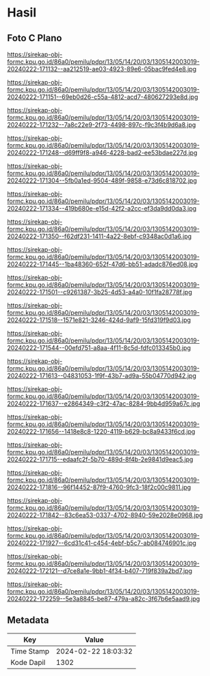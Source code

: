 # Hasil

## Foto C Plano

https://sirekap-obj-formc.kpu.go.id/86a0/pemilu/pdpr/13/05/14/20/03/1305142003019-20240222-171132--aa212519-ae03-4923-89e6-05bac9fed4e8.jpg

https://sirekap-obj-formc.kpu.go.id/86a0/pemilu/pdpr/13/05/14/20/03/1305142003019-20240222-171151--69eb0d26-c55a-4812-acd7-480627293e8d.jpg

https://sirekap-obj-formc.kpu.go.id/86a0/pemilu/pdpr/13/05/14/20/03/1305142003019-20240222-171232--7a8c22e9-2f73-4498-897c-f9c3f4b9d6a8.jpg

https://sirekap-obj-formc.kpu.go.id/86a0/pemilu/pdpr/13/05/14/20/03/1305142003019-20240222-171248--d69ff9f8-a946-4228-bad2-ee53bdae227d.jpg

https://sirekap-obj-formc.kpu.go.id/86a0/pemilu/pdpr/13/05/14/20/03/1305142003019-20240222-171304--5fb0a1ed-9504-489f-9858-e73d6c818702.jpg

https://sirekap-obj-formc.kpu.go.id/86a0/pemilu/pdpr/13/05/14/20/03/1305142003019-20240222-171334--419b680e-e15d-42f2-a2cc-ef3da9dd0da3.jpg

https://sirekap-obj-formc.kpu.go.id/86a0/pemilu/pdpr/13/05/14/20/03/1305142003019-20240222-171350--f62df231-1411-4a22-8ebf-c9348ac0d1a6.jpg

https://sirekap-obj-formc.kpu.go.id/86a0/pemilu/pdpr/13/05/14/20/03/1305142003019-20240222-171445--1ba48360-652f-47d6-bb51-adadc876ed08.jpg

https://sirekap-obj-formc.kpu.go.id/86a0/pemilu/pdpr/13/05/14/20/03/1305142003019-20240222-171501--c9261387-3b25-4d53-a4a0-10f1fa28778f.jpg

https://sirekap-obj-formc.kpu.go.id/86a0/pemilu/pdpr/13/05/14/20/03/1305142003019-20240222-171518--1571e821-3246-424d-9af9-15fd319f9d03.jpg

https://sirekap-obj-formc.kpu.go.id/86a0/pemilu/pdpr/13/05/14/20/03/1305142003019-20240222-171544--00efd751-a8aa-4f11-8c5d-fdfc013345b0.jpg

https://sirekap-obj-formc.kpu.go.id/86a0/pemilu/pdpr/13/05/14/20/03/1305142003019-20240222-171613--04831053-1f9f-43b7-ad9a-55b04770d942.jpg

https://sirekap-obj-formc.kpu.go.id/86a0/pemilu/pdpr/13/05/14/20/03/1305142003019-20240222-171637--e2864349-c3f2-47ac-8284-9bb4d959a67c.jpg

https://sirekap-obj-formc.kpu.go.id/86a0/pemilu/pdpr/13/05/14/20/03/1305142003019-20240222-171656--1418e8c8-1220-4119-b629-bc8a9433f6cd.jpg

https://sirekap-obj-formc.kpu.go.id/86a0/pemilu/pdpr/13/05/14/20/03/1305142003019-20240222-171715--edaafc2f-5b70-489d-8f4b-2e9841d9eac5.jpg

https://sirekap-obj-formc.kpu.go.id/86a0/pemilu/pdpr/13/05/14/20/03/1305142003019-20240222-171816--96f14452-87f9-4760-9fc3-18f2c00c9811.jpg

https://sirekap-obj-formc.kpu.go.id/86a0/pemilu/pdpr/13/05/14/20/03/1305142003019-20240222-171842--83c6ea53-0337-4702-8940-59e2028e0968.jpg

https://sirekap-obj-formc.kpu.go.id/86a0/pemilu/pdpr/13/05/14/20/03/1305142003019-20240222-171927--6cd31c41-c454-4ebf-b5c7-ab084746901c.jpg

https://sirekap-obj-formc.kpu.go.id/86a0/pemilu/pdpr/13/05/14/20/03/1305142003019-20240222-172121--d7ce8a1e-9bb1-4f34-b407-719f839a2bd7.jpg

https://sirekap-obj-formc.kpu.go.id/86a0/pemilu/pdpr/13/05/14/20/03/1305142003019-20240222-172259--5e3a8845-be87-479a-a82c-3f67b6e5aad9.jpg


## Metadata

| Key        | Value               |
| ---------- | ------------------- |
| Time Stamp | 2024-02-22 18:03:32 |
| Kode Dapil | 1302                |



